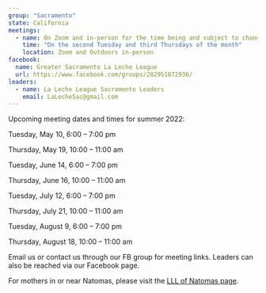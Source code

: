 ```yaml
---
group: "Sacramento"
state: California
meetings:
  - name: On Zoom and in-person for the time being and subject to change
    time: "On the second Tuesday and third Thursdays of the month"
    location: Zoom and Outdoors in-person
facebook: 
  name: Greater Sacramento La Leche League
  url: https://www.facebook.com/groups/282951872936/
leaders:
  - name: La Leche League Sacramento Leaders
    email: LaLecheSac@gmail.com
---
```

Upcoming meeting dates and times for summer 2022:

Tuesday, May 10, 6:00 – 7:00 pm

Thursday, May 19, 10:00 – 11:00 am

Tuesday, June 14, 6:00 – 7:00 pm

Thursday, June 16, 10:00 – 11:00 am

Tuesday, July 12, 6:00 – 7:00 pm

Thursday, July 21, 10:00 – 11:00 am

Tuesday, August 9, 6:00 – 7:00 pm

Thursday, August 18, 10:00 – 11:00 am

Email us or contact us through our FB group for meeting links. Leaders can also be reached via our Facebook page.

For mothers in or near Natomas, please visit the [LLL of Natomas page](/natomas/).